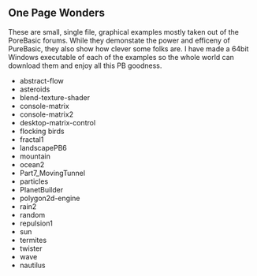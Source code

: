 ## One Page Wonders

These are small, single file, graphical examples mostly taken out of the PoreBasic forums. While they demonstate the power and efficeny of PureBasic, they also show how clever some folks are. I have made a 64bit Windows executable of each of the examples so the whole world can download them and enjoy all this PB goodness.


- abstract-flow                                     
- asteroids                                         
- blend-texture-shader                              
- console-matrix                                    
- console-matrix2                                                                                 
- desktop-matrix-control                                                            
- flocking birds                                    
- fractal1                                          
- landscapePB6                                                                                                                
- mountain                                                                                      
- ocean2                                                                           
- Part7_MovingTunnel                                
- particles                                                              
- PlanetBuilder                                     
- polygon2d-engine                                                        
- rain2                                             
- random                                            
- repulsion1                                                                      
- sun                                               
- termites                                                                                      
- twister                                                                       
- wave                                                                                      
- nautilus 
